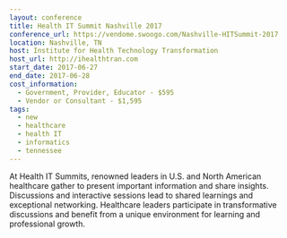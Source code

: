 ```yaml
---
layout: conference
title: Health IT Summit Nashville 2017
conference_url: https://vendome.swoogo.com/Nashville-HITSummit-2017
location: Nashville, TN
host: Institute for Health Technology Transformation
host_url: http://ihealthtran.com
start_date: 2017-06-27
end_date: 2017-06-28
cost_information:
  - Government, Provider, Educator - $595
  - Vendor or Consultant - $1,595
tags:
  - new
  - healthcare
  - health IT
  - informatics
  - tennessee
---
```


At Health IT Summits, renowned leaders in U.S. and North American healthcare gather to present important information and share insights. Discussions and interactive sessions lead to shared learnings and exceptional networking. Healthcare leaders participate in transformative discussions and benefit from a unique environment for learning and professional growth.
